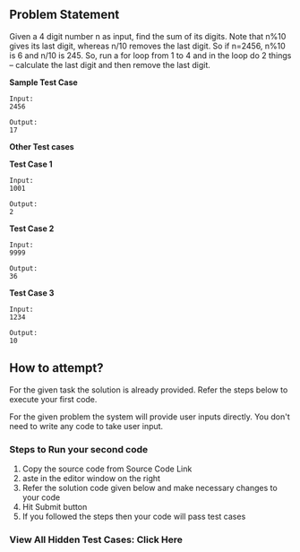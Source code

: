 ## Problem Statement
Given a 4 digit number n as input, find the sum of its digits. Note that n%10 gives
its last digit, whereas n/10 removes the last digit. So if n=2456, n%10 is 6 and
n/10 is 245. So, run a for loop from 1 to 4 and in the loop do 2 things – calculate
the last digit and then remove the last digit.

**Sample Test Case**
```
Input:
2456

Output:
17
```
**Other Test cases**

**Test Case 1**
```
Input:
1001

Output:
2
```
**Test Case 2**
```
Input:
9999

Output:
36
```
**Test Case 3**
```
Input:
1234

Output:
10
```
## How to attempt?
For the given task the solution is already provided. Refer the steps below to execute your first code.

For the given problem the system will provide user inputs directly. You don't need to write any code to take user input.

### Steps to Run your second code
1. Copy the source code from Source Code Link
2. aste in the editor window on the right
3. Refer the solution code given below and make necessary changes to your code
4. Hit Submit button
5. If you followed the steps then your code will pass test cases

### View All Hidden Test Cases: Click Here

